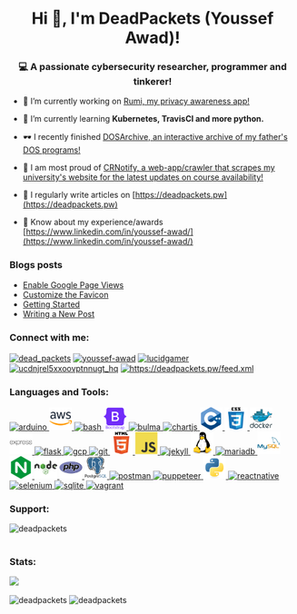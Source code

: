 <h1 align="center">Hi 👋, I'm DeadPackets (Youssef Awad)!</h1>
<h3 align="center">💻 A passionate cybersecurity researcher, programmer and tinkerer!</h3>

- 🔭  I’m currently working on [Rumi, my privacy awareness app!](https://github.com/DeadPackets/Rumi)

- 🌱  I’m currently learning **Kubernetes, TravisCI and more python.**

- 🕶  I recently finished [DOSArchive, an interactive archive of my father's DOS programs!](https://deadpackets.pw/DOSArchive/)

- 💪  I am most proud of [CRNotify, a web-app/crawler that scrapes my university's website for the latest updates on course availability!](https://github.com/DeadPackets/CRNotify)

- 📝  I regularly write articles on [https://deadpackets.pw](https://deadpackets.pw)

- 📄  Know about my experience/awards [https://www.linkedin.com/in/youssef-awad/](https://www.linkedin.com/in/youssef-awad/)

### Blogs posts
<!-- BLOG-POST-LIST:START -->
- [Enable Google Page Views](https://deadpackets.pw/posts/enable-google-pv/)
- [Customize the Favicon](https://deadpackets.pw/posts/customize-the-favicon/)
- [Getting Started](https://deadpackets.pw/posts/getting-started/)
- [Writing a New Post](https://deadpackets.pw/posts/write-a-new-post/)
<!-- BLOG-POST-LIST:END -->

<h3 align="left">Connect with me:</h3>
<p align="left">
<a href="https://twitter.com/dead_packets" target="blank"><img align="center" src="https://cdn.jsdelivr.net/npm/simple-icons@3.0.1/icons/twitter.svg" alt="dead_packets" height="30" width="40" /></a>
<a href="https://linkedin.com/in/youssef-awad" target="blank"><img align="center" src="https://cdn.jsdelivr.net/npm/simple-icons@3.0.1/icons/linkedin.svg" alt="youssef-awad" height="30" width="40" /></a>
<a href="https://instagram.com/lucidgamer" target="blank"><img align="center" src="https://cdn.jsdelivr.net/npm/simple-icons@3.0.1/icons/instagram.svg" alt="lucidgamer" height="30" width="40" /></a>
<a href="https://www.youtube.com/c/ucdnjrel5xxoovptnnugt_hq" target="blank"><img align="center" src="https://cdn.jsdelivr.net/npm/simple-icons@3.0.1/icons/youtube.svg" alt="ucdnjrel5xxoovptnnugt_hq" height="30" width="40" /></a>
<a href="/https://deadpackets.pw/feed.xml" target="blank"><img align="center" src="https://cdn.jsdelivr.net/npm/simple-icons@3.0.1/icons/rss.svg" alt="https://deadpackets.pw/feed.xml" height="30" width="40" /></a>
</p>

<h3 align="left">Languages and Tools:</h3>
<p align="left"> <a href="https://www.arduino.cc/" target="_blank"> <img src="https://cdn.worldvectorlogo.com/logos/arduino-1.svg" alt="arduino" width="40" height="40"/> </a> <a href="https://aws.amazon.com" target="_blank"> <img src="https://raw.githubusercontent.com/devicons/devicon/master/icons/amazonwebservices/amazonwebservices-original-wordmark.svg" alt="aws" width="40" height="40"/> </a> <a href="https://www.gnu.org/software/bash/" target="_blank"> <img src="https://www.vectorlogo.zone/logos/gnu_bash/gnu_bash-icon.svg" alt="bash" width="40" height="40"/> </a> <a href="https://getbootstrap.com" target="_blank"> <img src="https://raw.githubusercontent.com/devicons/devicon/master/icons/bootstrap/bootstrap-plain-wordmark.svg" alt="bootstrap" width="40" height="40"/> </a> <a href="https://bulma.io/" target="_blank"> <img src="https://raw.githubusercontent.com/gilbarbara/logos/804dc257b59e144eaca5bc6ffd16949752c6f789/logos/bulma.svg" alt="bulma" width="40" height="40"/> </a> <a href="https://www.chartjs.org" target="_blank"> <img src="https://www.chartjs.org/media/logo-title.svg" alt="chartjs" width="40" height="40"/> </a> <a href="https://www.w3schools.com/cpp/" target="_blank"> <img src="https://raw.githubusercontent.com/devicons/devicon/master/icons/cplusplus/cplusplus-original.svg" alt="cplusplus" width="40" height="40"/> </a> <a href="https://www.w3schools.com/css/" target="_blank"> <img src="https://raw.githubusercontent.com/devicons/devicon/master/icons/css3/css3-original-wordmark.svg" alt="css3" width="40" height="40"/> </a> <a href="https://www.docker.com/" target="_blank"> <img src="https://raw.githubusercontent.com/devicons/devicon/master/icons/docker/docker-original-wordmark.svg" alt="docker" width="40" height="40"/> </a> <a href="https://expressjs.com" target="_blank"> <img src="https://raw.githubusercontent.com/devicons/devicon/master/icons/express/express-original-wordmark.svg" alt="express" width="40" height="40"/> </a> <a href="https://flask.palletsprojects.com/" target="_blank"> <img src="https://www.vectorlogo.zone/logos/pocoo_flask/pocoo_flask-icon.svg" alt="flask" width="40" height="40"/> </a> <a href="https://cloud.google.com" target="_blank"> <img src="https://www.vectorlogo.zone/logos/google_cloud/google_cloud-icon.svg" alt="gcp" width="40" height="40"/> </a> <a href="https://git-scm.com/" target="_blank"> <img src="https://www.vectorlogo.zone/logos/git-scm/git-scm-icon.svg" alt="git" width="40" height="40"/> </a> <a href="https://www.w3.org/html/" target="_blank"> <img src="https://raw.githubusercontent.com/devicons/devicon/master/icons/html5/html5-original-wordmark.svg" alt="html5" width="40" height="40"/> </a> <a href="https://developer.mozilla.org/en-US/docs/Web/JavaScript" target="_blank"> <img src="https://raw.githubusercontent.com/devicons/devicon/master/icons/javascript/javascript-original.svg" alt="javascript" width="40" height="40"/> </a> <a href="https://jekyllrb.com/" target="_blank"> <img src="https://www.vectorlogo.zone/logos/jekyllrb/jekyllrb-icon.svg" alt="jekyll" width="40" height="40"/> </a> <a href="https://www.linux.org/" target="_blank"> <img src="https://raw.githubusercontent.com/devicons/devicon/master/icons/linux/linux-original.svg" alt="linux" width="40" height="40"/> </a> <a href="https://mariadb.org/" target="_blank"> <img src="https://www.vectorlogo.zone/logos/mariadb/mariadb-icon.svg" alt="mariadb" width="40" height="40"/> </a> <a href="https://www.mysql.com/" target="_blank"> <img src="https://raw.githubusercontent.com/devicons/devicon/master/icons/mysql/mysql-original-wordmark.svg" alt="mysql" width="40" height="40"/> </a> <a href="https://www.nginx.com" target="_blank"> <img src="https://raw.githubusercontent.com/devicons/devicon/master/icons/nginx/nginx-original.svg" alt="nginx" width="40" height="40"/> </a> <a href="https://nodejs.org" target="_blank"> <img src="https://raw.githubusercontent.com/devicons/devicon/master/icons/nodejs/nodejs-original-wordmark.svg" alt="nodejs" width="40" height="40"/> </a> <a href="https://www.php.net" target="_blank"> <img src="https://raw.githubusercontent.com/devicons/devicon/master/icons/php/php-original.svg" alt="php" width="40" height="40"/> </a> <a href="https://www.postgresql.org" target="_blank"> <img src="https://raw.githubusercontent.com/devicons/devicon/master/icons/postgresql/postgresql-original-wordmark.svg" alt="postgresql" width="40" height="40"/> </a> <a href="https://postman.com" target="_blank"> <img src="https://www.vectorlogo.zone/logos/getpostman/getpostman-icon.svg" alt="postman" width="40" height="40"/> </a> <a href="https://github.com/puppeteer/puppeteer" target="_blank"> <img src="https://www.vectorlogo.zone/logos/pptrdev/pptrdev-official.svg" alt="puppeteer" width="40" height="40"/> </a> <a href="https://www.python.org" target="_blank"> <img src="https://raw.githubusercontent.com/devicons/devicon/master/icons/python/python-original.svg" alt="python" width="40" height="40"/> </a> <a href="https://reactnative.dev/" target="_blank"> <img src="https://reactnative.dev/img/header_logo.svg" alt="reactnative" width="40" height="40"/> </a> <a href="https://www.selenium.dev" target="_blank"> <img src="https://raw.githubusercontent.com/detain/svg-logos/780f25886640cef088af994181646db2f6b1a3f8/svg/selenium-logo.svg" alt="selenium" width="40" height="40"/> </a> <a href="https://www.sqlite.org/" target="_blank"> <img src="https://www.vectorlogo.zone/logos/sqlite/sqlite-icon.svg" alt="sqlite" width="40" height="40"/> </a> <a href="https://www.vagrantup.com/" target="_blank"> <img src="https://www.vectorlogo.zone/logos/vagrantup/vagrantup-icon.svg" alt="vagrant" width="40" height="40"/> </a> </p>

<h3 align="left">Support:</h3>
<p><a href="https://www.buymeacoffee.com/deadpackets"> <img align="left" src="https://cdn.buymeacoffee.com/buttons/v2/default-yellow.png" height="50" width="210" alt="deadpackets" /></a></p><br><br>

<h3 align="left">Stats:</h3>

![](https://komarev.com/ghpvc/?username=DeadPackets&color=blue)

<p float="left">
<img src="https://github-readme-stats.vercel.app/api?username=deadpackets&show_icons=true&cache_seconds=1800&count_private=true&theme=react" alt="deadpackets" />
<img src="https://github-readme-stats.vercel.app/api/top-langs?username=deadpackets&show_icons=true&locale=en&layout=compact&theme=react" alt="deadpackets" />
<!-- <img src="https://metrics.lecoq.io/DeadPackets" alt="deadpackets" /> -->
</p>
